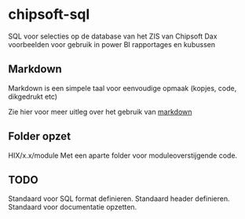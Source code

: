 # chipsoft-sql

SQL voor selecties op de database van het ZIS van Chipsoft
Dax voorbeelden voor gebruik in power BI rapportages en kubussen

## Markdown

Markdown is een simpele taal voor eenvoudige opmaak (kopjes, code, dikgedrukt etc)

Zie hier voor meer uitleg over het gebruik van [markdown](https://github.com/adam-p/markdown-here/wiki/Markdown-Cheatsheet)

## Folder opzet

HIX/x.x/module
Met een aparte folder voor moduleoverstijgende code.

## TODO

Standaard voor SQL format definieren.
Standaard header definieren.
Standaard voor documentatie opzetten.

